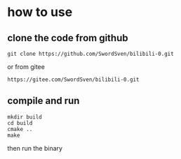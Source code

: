 # how to use

## clone the code from github
```
git clone https://github.com/SwordSven/bilibili-0.git
```
or from gitee
```
https://gitee.com/SwordSven/bilibili-0.git
```

## compile and run

```
mkdir build
cd build
cmake ..
make
```

then run the binary
